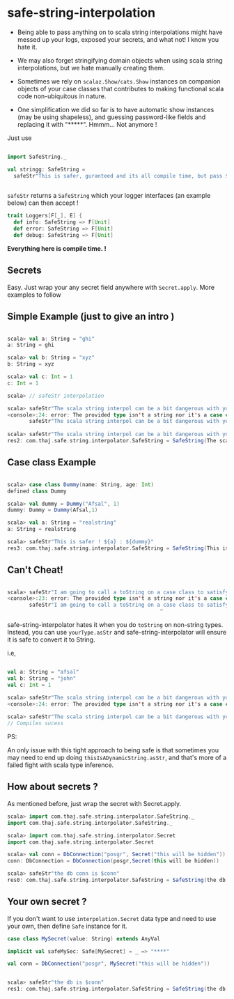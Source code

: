 # safe-string-interpolation

* Being able to pass anything on to scala string interpolations might have messed up  your logs, exposed your secrets, and what not! I know you hate it.

* We may also forget stringifying domain objects when using scala string interpolations, but we hate manually creating them.

* Sometimes we rely on `scalaz.Show/cats.Show` instances on companion objects of your case classes that contributes to making functional scala code non-ubiquitous in nature.

* One simplification we did so far is to have automatic show instances (may be using shapeless), and guessing password-like fields and replacing it with "*****". Hmmm... Not anymore !

Just use 

```scala

import SafeString._

val stringg: SafeString = 
  safeStr"This is safer, guranteed and its all compile time, but pass $onlyString, and $onlyCaseClass and nothing else"`
  
```  

`safeStr` returns a `SafeString` which your logger interfaces (an example below) can then accept !

```scala
trait Loggers[F[_], E] {
  def info: SafeString => F[Unit]
  def error: SafeString => F[Unit]
  def debug: SafeString => F[Unit]

```

**Everything here is compile time. !**

## Secrets

Easy. Just wrap your any secret field anywhere with `Secret.apply`. More examples to follow

## Simple Example (just to give an intro )
```scala

scala> val a: String = "ghi"
a: String = ghi

scala> val b: String = "xyz"
b: String = xyz

scala> val c: Int = 1
c: Int = 1

scala> // safeStr interpolation

scala> safeStr"The scala string interpol can be a bit dangerous with your secrets. ${a}, ${b}, ${c}"
<console>:24: error: The provided type isn't a string nor it's a case class, or you might have tried a `toString` on non-strings!
       safeStr"The scala string interpol can be a bit dangerous with your secrets. ${a}, ${b}, ${c}"
                                                                                                    ^
scala> safeStr"The scala string interpol can be a bit dangerous with your secrets. ${a}, ${b}"
res2: com.thaj.safe.string.interpolator.SafeString = SafeString(The scala string interpol can be a bit dangerous with your secrets. ghi, xyz)

```

## Case class Example

```scala

scala> case class Dummy(name: String, age: Int)
defined class Dummy

scala> val dummy = Dummy("Afsal", 1)
dummy: Dummy = Dummy(Afsal,1)

scala> val a: String = "realstring"
a: String = realstring

scala> safeStr"This is safer ! ${a} : ${dummy}"
res3: com.thaj.safe.string.interpolator.SafeString = SafeString(This is safer ! realstring : { age: 1, name: Afsal })

```


## Can't Cheat!

```scala

scala> safeStr"I am going to call a toString on a case class to satisfy compiler ! ${a} : ${dummy.toString}"
<console>:23: error: The provided type isn't a string nor it's a case class, or you might have tried a `toString` on non-strings!
       safeStr"I am going to call a toString on a case class to satisfy compiler ! ${a} : ${dummy.toString}"
                                                 ^

```

safe-string-interpolator hates it when you do `toString` on non-string types. Instead, you can use `yourType.asStr` 
and safe-string-interpolator will ensure it is safe to convert it to String. 

i.e,

```scala

val a: String = "afsal"
val b: String = "john"
val c: Int = 1

scala> safeStr"The scala string interpol can be a bit dangerous with your secrets. ${a}, ${b}, ${c.toString}"
<console>:24: error: The provided type isn't a string nor it's a case class, or you might have tried a `toString` on non-strings!
       
scala> safeStr"The scala string interpol can be a bit dangerous with your secrets. ${a}, ${b}, ${c.asStr}"  
// Compiles sucess 


```

PS: 

An only issue with this tight approach to being safe is that sometimes you may need to end up doing `thisIsADynamicString.asStr`, and that's more of a failed fight with scala type inference.


## How about secrets ?

As mentioned before, just wrap the secret with Secret.apply. 


```scala
scala> import com.thaj.safe.string.interpolator.SafeString._
import com.thaj.safe.string.interpolator.SafeString._

scala> import com.thaj.safe.string.interpolator.Secret
import com.thaj.safe.string.interpolator.Secret

scala> val conn = DbConnection("posgr", Secret("this will be hidden"))
conn: DbConnection = DbConnection(posgr,Secret(this will be hidden))

scala> safeStr"the db conn is $conn"
res0: com.thaj.safe.string.interpolator.SafeString = SafeString(the db conn is { password: *******************, name: posgr })

```

## Your own secret ?

If you don't want to use `interpolation.Secret` data type and need to use your own, then define `Safe` instance for it.

```scala
case class MySecret(value: String) extends AnyVal

implicit val safeMySec: Safe[MySecret] = _ => "****"

val conn = DbConnection("posgr", MySecret("this will be hidden"))


scala> safeStr"the db is $conn"
res1: com.thaj.safe.string.interpolator.SafeString = SafeString(the db is { password: ****, name: posgr })

```
